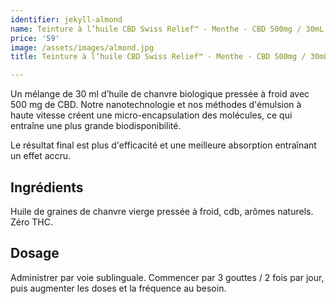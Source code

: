 ```yaml
---
identifier: jekyll-almond
name: Teinture à l’huile CBD Swiss Relief™ - Menthe - CBD 500mg / 30mL
price: '59'
image: /assets/images/almond.jpg
title: Teinture à l’huile CBD Swiss Relief™ - Menthe - CBD 500mg / 30mL

---
```

Un mélange de 30 ml d’huile de chanvre biologique pressée à froid avec 500 mg de CBD. Notre nanotechnologie et nos méthodes d'émulsion à haute vitesse créent une micro-encapsulation des molécules, ce qui entraîne une plus grande biodisponibilité.

<!-- more -->

Le résultat final est plus d'efficacité et une meilleure absorption entraînant un effet accru.

## Ingrédients

Huile de graines de chanvre vierge pressée à froid, cdb, arômes naturels. Zéro THC.

## Dosage

Administrer par voie sublinguale. Commencer par 3 gouttes / 2 fois par jour, puis augmenter les doses et la fréquence au besoin.

